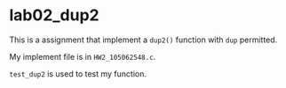 # lab02_dup2

This is a assignment that implement a `dup2()` function with `dup` permitted.

My implement file is in `HW2_105062548.c`.

`test_dup2` is used to test my function.
